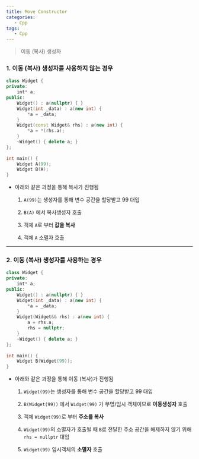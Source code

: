 ```yaml
---
title: Move Constructor
categories:
   - Cpp
tags:
   - Cpp
---
```


>  이동 (복사) 생성자
### 1. 이동 (복사) 생성자를 사용하지 않는 경우

```c++
class Widget {  
private:  
    int* a;  
public:  
    Widget() : a(nullptr) { }
    Widget(int _data) : a(new int) {
	    *a = _data;
    }
    Widget(const Widget& rhs) : a(new int) {
	    *a = *(rhs.a);
    }
    ~Widget() { delete a; }
};
​  
int main() {  
	Widget A(99);
    Widget B(A);
}
```

- 아래와 같은 과정을 통해 복사가 진행됨

	1.  `A(99)`는 생성자를 통해 변수 공간을 할당받고 99 대입
	   
	2. `B(A)` 에서 복사생성자 호출
	   
	3. 객체 `A`로 부터 **값을 복사**
	   
	4. 객체 `A` 소멸자 호출

---
### 2. 이동 (복사) 생성자를 사용하는 경우

```c++
class Widget {  
private:  
    int* a;  
public:  
    Widget() : a(nullptr) { }
    Widget(int _data) : a(new int) {
	    *a = _data;
    }
    Widget(Widget&& rhs) : a(new int) {
	    a = rhs.a;
	    rhs = nullptr;
    }
    ~Widget() { delete a; }
};
​  
int main() {  
    Widget B(Widget(99));
}
```

- 아래와 같은 과정을 통해 이동 (복사)가 진행됨

	1.  `Widget(99)`는 생성자를 통해 변수 공간을 할당받고 99 대입
	   
	2. `B(Widget(99))` 에서 `Widget(99)` 가 무명/임시 객체이므로 **이동생성자** 호출
	   
	3. 객체 `Widget(99)`로 부터 **주소를 복사**
	   
	4. `Widget(99)`의 소멸자가 호출될 때 `B`로 전달한 주소 공간을 해제하지 않기 위해 `rhs = nullptr` 대입
	
	5. `Widget(99)` 임시객체의 **소멸자** 호출